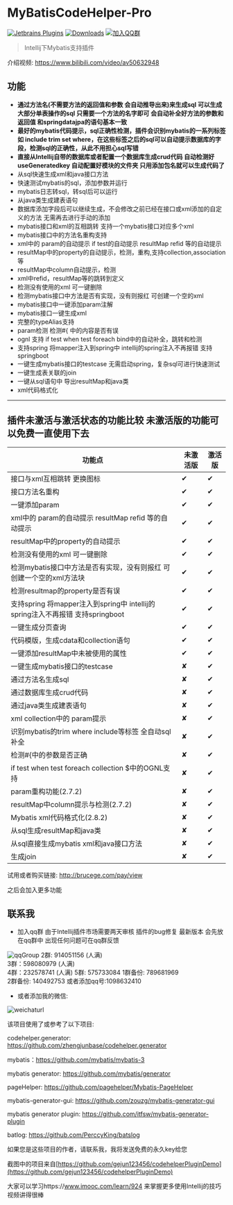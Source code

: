 # MyBatisCodeHelper-Pro

[![Jetbrains Plugins](https://img.shields.io/jetbrains/plugin/v/9837-a8translate.svg)][plugin]
[![Downloads](https://img.shields.io/jetbrains/plugin/d/9837.svg?style=flat-square)][plugin]
[![加入QQ群](https://img.shields.io/badge/chat-QQ群-46BC99.svg?style=flat-square)](https://qm.qq.com/q/dYYkYSpLoW)

> Intellij下Mybatis支持插件 

介绍视频: https://www.bilibili.com/video/av50632948

## 功能
- **通过方法名(不需要方法的返回值和参数 会自动推导出来)来生成sql 可以生成大部分单表操作的sql 只需要一个方法的名字即可 会自动补全好方法的参数和返回值 和springdatajpa的语句基本一致**
- **最好的mybatis代码提示，sql正确性检测，插件会识别mybatis的一系列标签 如 include trim set where，在这些标签之后的sql可以自动提示数据库的字段，检测sql的正确性，从此不用担心sql写错**
- **直接从Intellij自带的数据库或者配置一个数据库生成crud代码 自动检测好 useGeneratedkey 自动配置好模块的文件夹 只用添加包名就可以生成代码了**
- 从sql快速生成xml和java接口方法
- 快速测试mybatis的sql，添加参数并运行
- mybatis日志转sql，转sql后可以运行
- 从java类生成建表语句
- 数据库添加字段后可以继续生成，不会修改之前已经在接口或xml添加的自定义的方法 无需再去进行手动的添加
- mybatis接口和xml的互相跳转  支持一个mybatis接口对应多个xml
- mybatis接口中的方法名重构支持
- xml中的 param的自动提示 if test的自动提示 resultMap refid 等的自动提示
- resultMap中的property的自动提示，检测，重构,支持collection,association等
- resultMap中column自动提示，检测
- xml中refid，resultMap等的跳转到定义
- 检测没有使用的xml 可一键删除
- 检测mybatis接口中方法是否有实现，没有则报红 可创建一个空的xml
- mybatis接口中一键添加param注解
- mybatis接口一键生成xml
- 完整的typeAlias支持
- param检测 检测#{ 中的内容是否有误
- ognl 支持 if test when test foreach bind中的自动补全，跳转和检测
- 支持spring 将mapper注入到spring中 intellij的spring注入不再报错 支持springboot
- 一键生成mybatis接口的testcase 无需启动spring，复杂sql可进行快速测试
- 一键生成表关联的join
- 一键从sql语句中 导出resultMap和java类
- xml代码格式化
-----------------------------------------------------------------------

## 插件未激活与激活状态的功能比较  未激活版的功能可以免费一直使用下去

功能点  | 未激活版 | 激活版
-----   |------| -----
接口与xml互相跳转 更换图标| ✔    | ✔
接口方法名重构| ✔    | ✔
一键添加param| ✔    | ✔
xml中的 param的自动提示 resultMap refid 等的自动提示| ✔    | ✔
resultMap中的property的自动提示| ✔    |✔
检测没有使用的xml 可一键删除| ✔    |✔
检测mybatis接口中方法是否有实现，没有则报红 可创建一个空的xml方法块| ✔    |✔
检测resultmap的property是否有误| ✔    |✔
支持spring 将mapper注入到spring中 intellij的spring注入不再报错 支持springboot| ✔    |✔
一键生成分页查询| ✔    |✔
代码模版，生成cdata和collection语句| ✔    |✔
一键添加resultMap中未被使用的属性| ✔    |✔
一键生成mybatis接口的testcase | ✘    |✔
通过方法名生成sql | ✘    | ✔
通过数据库生成crud代码| ✘    |✔
通过java类生成建表语句| ✘    |✔
xml collection中的 param提示| ✘    |✔
识别mybatis的trim where include等标签 全自动sql补全| ✘    |✔
检测#{中的参数是否正确| ✘    |✔
if test when test foreach collection $中的OGNL支持| ✘    |✔
param重构功能(2.7.2)| ✘    |✔
resultMap中column提示与检测(2.7.2)| ✘    |✔
Mybatis xml代码格式化(2.8.2)| ✘    |✔
从sql生成resultMap和java类 | ✘    |✔
从sql直接生成mybatis xml和java接口方法 | ✘    |✔
生成join | ✘    |✔

试用或者购买链接: http://brucege.com/pay/view

之后会加入更多功能

## 联系我
- 加入qq群 由于Intellij插件市场需要两天审核  插件的bug修复 最新版本 会先放在qq群中 出现任何问题可在qq群反馈

![qqGroup](https://images.brucege.com/qq5New.png)
2群: 914051156 (人满)  
3群：598080979 (人满)  
4群：232578741 (人满)
5群: 575733084
1群备份: 789681969    
2群备份: 140492753
或者添加qq号:1098632410  

- 或者添加我的微信:

![weichaturl](https://images.brucege.com/wechatme.png)

该项目使用了或参考了以下项目:

codehelper.generator: https://github.com/zhengjunbase/codehelper.generator

mybatis：https://github.com/mybatis/mybatis-3

mybatis generator: https://github.com/mybatis/generator

pageHelper: https://github.com/pagehelper/Mybatis-PageHelper

mybatis-generator-gui: https://github.com/zouzg/mybatis-generator-gui

mybatis generator plugin: https://github.com/itfsw/mybatis-generator-plugin

batlog: https://github.com/PerccyKing/batslog

如果您是这些项目的作者，请联系我，我将发送免费的永久key给您

截图中的项目来自[https://github.com/gejun123456/codehelperPluginDemo](https://github.com/gejun123456/codehelperPluginDemo)


大家可以学习https://www.imooc.com/learn/924 来掌握更多使用Intellij的技巧 视频讲得很棒


[plugin]: https://plugins.jetbrains.com/plugin/9837






